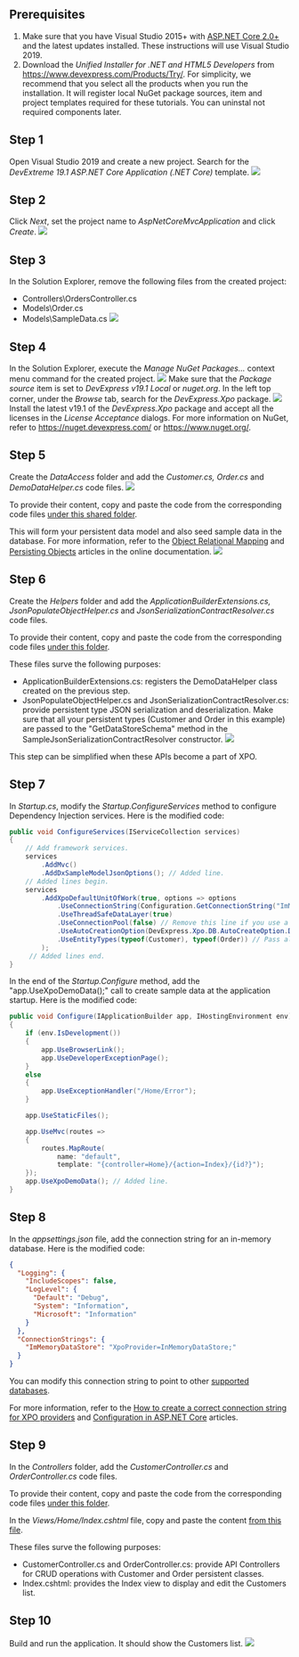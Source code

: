 ## Prerequisites

1. Make sure that you have Visual Studio 2015+ with [ASP.NET Core 2.0+](https://dotnet.microsoft.com/download/dotnet-core/2.0) and the latest updates installed. These instructions will use Visual Studio 2019.
3. Download the *Unified Installer for .NET and HTML5 Developers* from https://www.devexpress.com/Products/Try/. For simplicity, we recommend that you select all the products when you run the installation. It will register local NuGet package sources, item and project templates required for these tutorials. You can uninstal not required components later.

## Step 1

Open Visual Studio 2019 and create a new project. Search for the *DevExtreme 19.1 ASP.NET Core Application (.NET Core)* template. 
![](/Tutorials/images/MVC.Core/1.png)

## Step 2

Click *Next*, set the project name to *AspNetCoreMvcApplication* and click *Create*.
![](/Tutorials/images/MVC.Core/2.png)

## Step 3

In the Solution Explorer, remove the following files from the created project:
- Controllers\OrdersController.cs
- Models\Order.cs
- Models\SampleData.cs
![](/Tutorials/images/MVC.Core/3.png)
  
## Step 4

In the Solution Explorer, execute the *Manage NuGet Packages...* context menu command for the created project.
![](/Tutorials/images/MVC.Core/4.png)
Make sure that the *Package source* item is set to *DevExpress v19.1 Local* or *nuget.org*. 
In the left top corner, under the *Browse* tab, search for the *DevExpress.Xpo* package. 
![](/Tutorials/images/MVC.Core/4.1.png)
Install the latest v19.1 of the *DevExpress.Xpo* package and accept all the licenses in the *License Acceptance* dialogs. For more information on NuGet, refer to https://nuget.devexpress.com/ or https://www.nuget.org/.

## Step 5

Create the *DataAccess* folder and add the *Customer.cs, Order.cs* and *DemoDataHelper.cs* code files. 
![](/Tutorials/images/MVC.Core/5.png)

To provide their content, copy and paste the code from the corresponding code files [under this shared folder](https://github.com/DevExpress/XPO/tree/master/Tutorials/WinForms/Classic/CS/DataAccess).

This will form your persistent data model and also seed sample data in the database. For more information, refer to the [Object Relational Mapping](https://docs.devexpress.com/XPO/2017/feature-center/object-relational-mapping) and [Persisting Objects](https://docs.devexpress.com/XPO/2025/feature-center/data-exchange-and-manipulation/persisting-objects) articles in the online documentation.
![](/Tutorials/images/MVC.Core/5.1.png)

## Step 6

Create the *Helpers* folder and add the *ApplicationBuilderExtensions.cs, JsonPopulateObjectHelper.cs* and *JsonSerializationContractResolver.cs* code files.

To provide their content, copy and paste the code from the corresponding code files [under this folder](https://github.com/DevExpress/XPO/tree/master/Tutorials/ASP.NET/MVC.Core/CS/Helpers).

These files surve the following purposes:
 - ApplicationBuilderExtensions.cs: registers the DemoDataHelper class created on the previous step.
 - JsonPopulateObjectHelper.cs and JsonSerializationContractResolver.cs: provide persistent type JSON serialization and deserialization.
Make sure that all your persistent types (Customer and Order in this example) are passed to the "GetDataStoreSchema" method in the SampleJsonSerializationContractResolver constructor. 
![](/Tutorials/images/MVC.Core/6.png)

This step can be simplified when these APIs become a part of XPO.

## Step 7

In *Startup.cs*, modify the *Startup.ConfigureServices* method to configure Dependency Injection services. 
Here is the modified code:

``` csharp
public void ConfigureServices(IServiceCollection services)
{
    // Add framework services.
    services
        .AddMvc()
        .AddDxSampleModelJsonOptions(); // Added line.
    // Added lines begin.
    services
        .AddXpoDefaultUnitOfWork(true, options => options
            .UseConnectionString(Configuration.GetConnectionString("ImMemoryDataStore"))
            .UseThreadSafeDataLayer(true)
            .UseConnectionPool(false) // Remove this line if you use a network database like MSSQL, Oracle, PostgreSql etc.                    
            .UseAutoCreationOption(DevExpress.Xpo.DB.AutoCreateOption.DatabaseAndSchema) // Remove this line if the database already exists.
            .UseEntityTypes(typeof(Customer), typeof(Order)) // Pass all of your persistent object types to this method.
        );
     // Added lines end.
}
```

In the end of the *Startup.Configure* method, add the "app.UseXpoDemoData();" call to create sample data at the application startup. 
Here is the modified code:
``` csharp
public void Configure(IApplicationBuilder app, IHostingEnvironment env)
{
    if (env.IsDevelopment())
    {
        app.UseBrowserLink();
        app.UseDeveloperExceptionPage();
    }
    else
    {
        app.UseExceptionHandler("/Home/Error");
    }

    app.UseStaticFiles();

    app.UseMvc(routes =>
    {
        routes.MapRoute(
            name: "default",
            template: "{controller=Home}/{action=Index}/{id?}");
    });
    app.UseXpoDemoData(); // Added line.
}
```

## Step 8

In the *appsettings.json* file, add the connection string for an in-memory database.
Here is the modified code:

``` json
{
  "Logging": {
    "IncludeScopes": false,
    "LogLevel": {
      "Default": "Debug",
      "System": "Information",
      "Microsoft": "Information"
    }
  },
  "ConnectionStrings": {
    "ImMemoryDataStore": "XpoProvider=InMemoryDataStore;"
  }
}
```
You can modify this connection string to point to other [supported databases](http://newdoc.devexpress.devx/XPO/2114/fundamentals/database-systems-supported-by-xpo?v=19.1&b=platform-specific-table&p=netstandard). 

For more information, refer to the [How to create a correct connection string for XPO providers](https://www.devexpress.com/Support/Center/Question/Details/K18445/how-to-create-a-correct-connection-string-for-xpo-providers) and [Configuration in ASP.NET Core](https://docs.microsoft.com/en-us/aspnet/core/fundamentals/configuration/?view=aspnetcore-2.2) articles.

## Step 9

In the *Controllers* folder, add the *CustomerController.cs* and *OrderController.cs* code files.

To provide their content, copy and paste the code from the corresponding code files [under this folder](https://github.com/DevExpress/XPO/tree/master/Tutorials/ASP.NET/MVC.Core/CS/Controllers).

In the *Views/Home/Index.cshtml* file, copy and paste the content [from this file](https://github.com/DevExpress/XPO/blob/master/Tutorials/ASP.NET/MVC.Core/CS/Views/Home/Index.cshtml).

These files surve the following purposes:
 - CustomerController.cs and OrderController.cs: provide API Controllers for CRUD operations with Customer and Order persistent classes.
 - Index.cshtml: provides the Index view to display and edit the Customers list.

## Step 10
Build and run the application. It should show the Customers list.
![](/Tutorials/images/MVC.Core/10.png)
